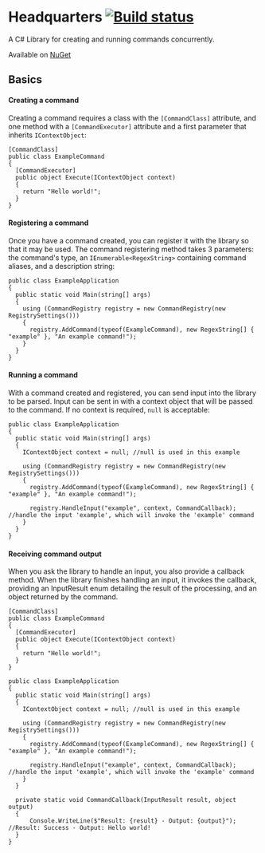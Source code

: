 # Headquarters [![Build status](https://ci.appveyor.com/api/projects/status/vf5m4027llet9l2a?svg=true)](https://ci.appveyor.com/project/QuiCM/headquarters) 
A C# Library for creating and running commands concurrently.


Available on [NuGet](https://www.nuget.org/packages/Headquarters)


## Basics

#### Creating a command
Creating a command requires a class with the `[CommandClass]` attribute, and one method with a `[CommandExecutor]` attribute and a first parameter that inherits `IContextObject`:

```
[CommandClass]
public class ExampleCommand
{
  [CommandExecutor]
  public object Execute(IContextObject context)
  {
    return "Hello world!";
  }
}
```

#### Registering a command
Once you have a command created, you can register it with the library so that it may be used.
The command registering method takes 3 parameters: the command's type, an `IEnumerable<RegexString>` containing command aliases, and a description string:
```
public class ExampleApplication
{
  public static void Main(string[] args)
  {
    using (CommandRegistry registry = new CommandRegistry(new RegistrySettings()))
    {
      registry.AddCommand(typeof(ExampleCommand), new RegexString[] { "example" }, "An example command!");
    }
  }
}
```

#### Running a command
With a command created and registered, you can send input into the library to be parsed.
Input can be sent in with a context object that will be passed to the command. If no context is required, `null` is acceptable:
```
public class ExampleApplication
{
  public static void Main(string[] args)
  {
    IContextObject context = null; //null is used in this example
  
    using (CommandRegistry registry = new CommandRegistry(new RegistrySettings()))
    {
      registry.AddCommand(typeof(ExampleCommand), new RegexString[] { "example" }, "An example command!");
      
      registry.HandleInput("example", context, CommandCallback); //handle the input 'example', which will invoke the 'example' command
    }
  }
}
```

#### Receiving command output
When you ask the library to handle an input, you also provide a callback method.
When the library finishes handling an input, it invokes the callback, providing an InputResult enum detailing the result of the processing, and an object returned by the command.
```
[CommandClass]
public class ExampleCommand
{
  [CommandExecutor]
  public object Execute(IContextObject context)
  {
    return "Hello world!";
  }
}

public class ExampleApplication
{
  public static void Main(string[] args)
  {
    IContextObject context = null; //null is used in this example
  
    using (CommandRegistry registry = new CommandRegistry(new RegistrySettings()))
    {
      registry.AddCommand(typeof(ExampleCommand), new RegexString[] { "example" }, "An example command!");
      
      registry.HandleInput("example", context, CommandCallback); //handle the input 'example', which will invoke the 'example' command
    }
  }

  private static void CommandCallback(InputResult result, object output)
  {
      Console.WriteLine($"Result: {result} - Output: {output}"); //Result: Success - Output: Hello world!
  }
}
```
